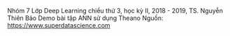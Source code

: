 Nhóm 7
Lớp Deep Learning chiều thứ 3, học kỳ II, 2018 - 2019, TS. Nguyễn Thiên Bảo
Demo bài tập ANN sử dụng Theano
Nguồn: https://www.superdatascience.com
